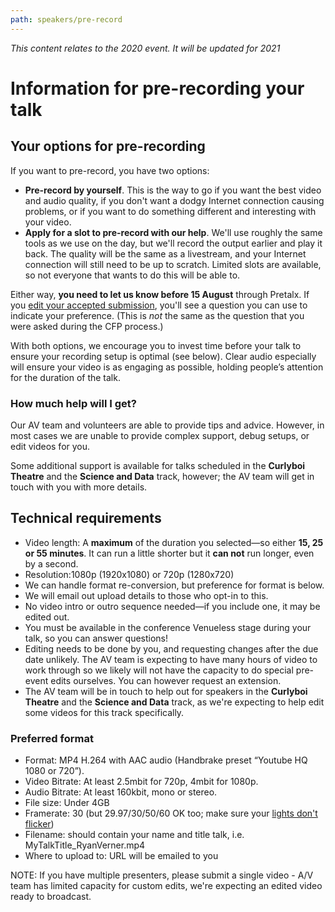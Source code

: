 ```yaml
---
path: speakers/pre-record
---
```


<p><i>This content relates to the 2020 event. It will be updated for 2021</i></p>

# Information for pre-recording your talk

## Your options for pre-recording

If you want to pre-record, you have two options:

- **Pre-record by yourself**. This is the way to go if you want the best video and audio quality, if you don't want a dodgy Internet connection causing problems, or if you want to do something different and interesting with your video.
- **Apply for a slot to pre-record with our help**. We'll use roughly the same tools as we use on the day, but we'll record the output earlier and play it back. The quality will be the same as a livestream, and your Internet connection will still need to be up to scratch.  Limited slots are available, so not everyone that wants to do this will be able to.

Either way, **you need to let us know before 15 August** through Pretalx. If you [edit your accepted submission](https://pretalx.com/pycon-au-2020/me/submissions/), you'll see a question you can use to indicate your preference. (This is *not* the same as the question that you were asked during the CFP process.)

With both options, we encourage you to invest time before your talk to ensure your recording setup is optimal (see below).  Clear audio especially will ensure your video is as engaging as possible, holding people’s attention for the duration of the talk.

### How much help will I get?

Our AV team and volunteers are able to provide tips and advice. However, in most cases we are unable to provide complex support, debug setups, or edit videos for you.

Some additional support is available for talks scheduled in the **Curlyboi Theatre** and the **Science and Data** track, however; the AV team will get in touch with you with more details.

## Technical requirements

- Video length: A **maximum** of the duration you selected&mdash;so either **15, 25 or 55 minutes**. It can run a little shorter but it **can not** run longer, even by a second.
- Resolution:1080p (1920x1080) or 720p (1280x720)
- We can handle format re-conversion, but preference for format is below.
- We will email out upload details to those who opt-in to this.
- No video intro or outro sequence needed&mdash;if you include one, it may be edited out.
- You must be available in the conference Venueless stage during your talk, so you can answer questions!
- Editing needs to be done by you, and requesting changes after the due date unlikely. The AV team is expecting to have many hours of video to work through so we likely will not have the capacity to do special pre-event edits ourselves.  You can however request an extension.
- The AV team will be in touch to help out for speakers in the **Curlyboi Theatre** and the **Science and Data** track, as we're expecting to help edit some videos for this track specifically.

### Preferred format

- Format: MP4 H.264 with AAC audio (Handbrake preset “Youtube HQ 1080 or 720”).
- Video Bitrate: At least 2.5mbit for 720p, 4mbit for 1080p.
- Audio Bitrate: At least 160kbit, mono or stereo.
- File size: Under 4GB
- Framerate: 30 (but 29.97/30/50/60 OK too; make sure your [lights don't flicker](http://urbanvideo.ca/avoid-video-flicker))
- Filename: should contain your name and title talk, i.e. MyTalkTitle_RyanVerner.mp4
- Where to upload to: URL will be emailed to you

NOTE: If you have multiple presenters, please submit a single video - A/V team has limited capacity for custom edits, we're expecting an edited video ready to broadcast.
